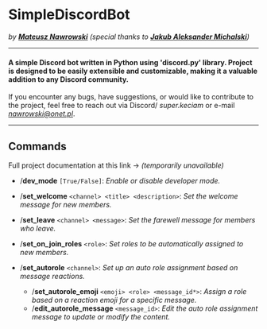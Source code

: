 # SimpleDiscordBot
*by **[Mateusz Nawrowski]** (special thanks to **[Jakub Aleksander Michalski]**)*

<hr>

#### A simple Discord bot written in Python using 'discord.py' library. Project is designed to be easily extensible and customizable, making it a valuable addition to any Discord community.

If you encounter any bugs, have suggestions, or would like to contribute to the project, feel free to reach out via Discord/ *super.keciam* or e-mail *nawrowski@onet.pl*.

<hr>

## Commands
Full project documentation at this link -> *(temporarily unavailable)*

- /**dev_mode** `[True/False]`: _Enable or disable developer mode._

- /**set_welcome** `<channel> <title> <description>`: _Set the welcome message for new members._

- /**set_leave** `<channel> <message>`: _Set the farewell message for members who leave._

- /**set_on_join_roles** `<role>`: _Set roles to be automatically assigned to new members._

- /**set_autorole** `<channel>`: _Set up an auto role assignment based on message reactions._
    - /**set_autorole_emoji** `<emoji> <role> <message_id*>`: _Assign a role based on a reaction emoji for a specific message._
    - /**edit_autorole_message** `<message_id>`: _Edit the auto role assignment message to update or modify the content._

[Mateusz Nawrowski]: <https://github.com/keciaM/>
[Jakub Aleksander Michalski]: <https://github.com/M1ch5lsk1>